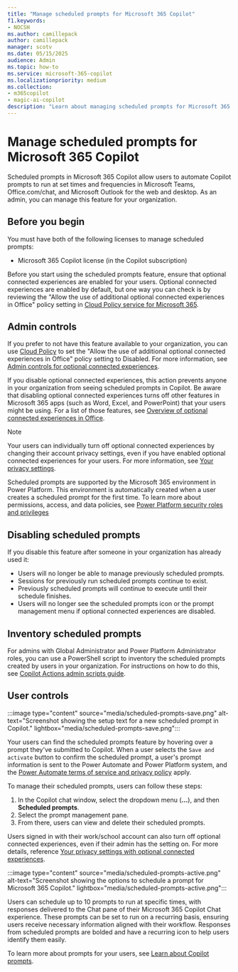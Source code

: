 ```yaml
---
title: "Manage scheduled prompts for Microsoft 365 Copilot"
f1.keywords:
- NOCSH
ms.author: camillepack
author: camillepack
manager: scotv
ms.date: 05/15/2025
audience: Admin
ms.topic: how-to
ms.service: microsoft-365-copilot
ms.localizationpriority: medium
ms.collection: 
- m365copilot
- magic-ai-copilot
description: "Learn about managing scheduled prompts for Microsoft 365 Copilot, admin controls, data policies, and user management steps."
---
```


# Manage scheduled prompts for Microsoft 365 Copilot

Scheduled prompts in Microsoft 365 Copilot allow users to automate Copilot prompts to run at set times and frequencies in Microsoft Teams, Office.com/chat, and Microsoft Outlook for the web and desktop. As an admin, you can manage this feature for your organization.

## Before you begin

You must have both of the following licenses to manage scheduled prompts:

- Microsoft 365 Copilot license (in the Copilot subscription)

Before you start using the scheduled prompts feature, ensure that optional connected experiences are enabled for your users. Optional connected experiences are enabled by default, but one way you can check is by reviewing the "Allow the use of additional optional connected experiences in Office" policy setting in [Cloud Policy service for Microsoft 365](/microsoft-365-apps/admin-center/overview-cloud-policy).

## Admin controls

If you prefer to not have this feature available to your organization, you can use [Cloud Policy](https://config.office.com/officeSettings/officePolicies) to set the "Allow the use of additional optional connected experiences in Office" policy setting to Disabled. For more information, see [Admin controls for optional connected experiences](/microsoft-365-apps/privacy/optional-connected-experiences#admin-controls-for-optional-connected-experiences).

If you disable optional connected experiences, this action prevents anyone in your organization from seeing scheduled prompts in Copilot. Be aware that disabling optional connected experiences turns off other features in Microsoft 365 apps (such as Word, Excel, and PowerPoint) that your users might be using. For a list of those features, see [Overview of optional connected experiences in Office](/microsoft-365-apps/privacy/optional-connected-experiences).

> [!NOTE]
> Your users can individually turn off optional connected experiences by changing their account privacy settings, even if you have enabled optional connected experiences for your users. For more information, see [Your privacy settings](/microsoft-365-apps/privacy/optional-connected-experiences#your-privacy-settings).

Scheduled prompts are supported by the Microsoft 365 environment in Power Platform. This environment is automatically created when a user creates a scheduled prompt for the first time. To learn more about permissions, access, and data policies, see [Power Platform security roles and privileges](/power-platform/admin/security-roles-privileges) 

## Disabling scheduled prompts

If you disable this feature after someone in your organization has already used it:

- Users will no longer be able to manage previously scheduled prompts.
- Sessions for previously run scheduled prompts continue to exist.
- Previously scheduled prompts will continue to execute until their schedule finishes.
- Users will no longer see the scheduled prompts icon or the prompt management menu if optional connected experiences are disabled.

## Inventory scheduled prompts

For admins with Global Administrator and Power Platform Administrator roles, you can use a PowerShell script to inventory the scheduled prompts created by users in your organization. For instructions on how to do this, see [Copilot Actions admin scripts guide](copilot-admin-actions-scripts.md).

## User controls

:::image type="content" source="media/scheduled-prompts-save.png" alt-text="Screenshot showing the setup text for a new scheduled prompt in Copilot." lightbox="media/scheduled-prompts-save.png":::

Your users can find the scheduled prompts feature by hovering over a prompt they've submitted to Copilot. When a user selects the `Save and activate` button to confirm the scheduled prompt, a user's prompt information is sent to the Power Automate and Power Platform system, and the [Power Automate terms of service and privacy policy](/power-platform/admin/wp-compliance-data-privacy) apply.

To manage their scheduled prompts, users can follow these steps:

1. In the Copilot chat window, select the dropdown menu (**...**), and then **Scheduled prompts**.
2. Select the prompt management pane.
3. From there, users can view and delete their scheduled prompts.

Users signed in with their work/school account can also turn off optional connected experiences, even if their admin has the setting on. For more details, reference [Your privacy settings with optional connected experiences](/microsoft-365-apps/privacy/optional-connected-experiences).

:::image type="content" source="media/scheduled-prompts-active.png" alt-text="Screenshot showing the options to schedule a prompt for Microsoft 365 Copilot." lightbox="media/scheduled-prompts-active.png":::

Users can schedule up to 10 prompts to run at specific times, with responses delivered to the Chat pane of their Microsoft 365 Copilot Chat experience. These prompts can be set to run on a recurring basis, ensuring users receive necessary information aligned with their workflow. Responses from scheduled prompts are bolded and have a recurring icon to help users identify them easily.

To learn more about prompts for your users, see [Learn about Copilot prompts](https://support.microsoft.com/topic/learn-about-copilot-prompts-f6c3b467-f07c-4db1-ae54-ffac96184dd5).
